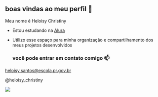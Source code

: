 ## boas vindas ao meu perfil 💙

Meu nome é Heloisy Christiny
* Estou estudando na [Alura](https://www.alura.com.br)
* Utilizo esse espaço para minha organização e compartilhamento dos meus projetos desenvolvidos

  ### você pode entrar em contato comigo 📫

 heloisy.santos@escola.pr.gov.br
 
 @heloisy_christiny



![](https://media1.tenor.com/m/Bi7xs7i4R7IAAAAd/the-chosen-jesus.gif)
 
